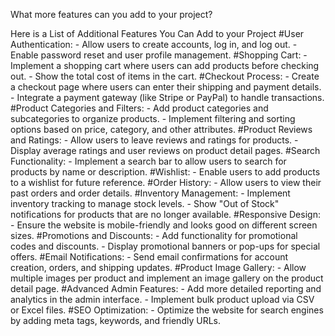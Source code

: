 What more features can you add to your project?

Here is a List of Additional Features You Can Add to your Project
#User Authentication:
    - Allow users to create accounts, log in, and log out.
    - Enable password reset and user profile management.
#Shopping Cart:
    - Implement a shopping cart where users can add products before checking out.
    - Show the total cost of items in the cart.
#Checkout Process:
    - Create a checkout page where users can enter their shipping and payment details.
    - Integrate a payment gateway (like Stripe or PayPal) to handle transactions.
#Product Categories and Filters:
    - Add product categories and subcategories to organize products.
    - Implement filtering and sorting options based on price, category, and other attributes.
#Product Reviews and Ratings:
    - Allow users to leave reviews and ratings for products.
    - Display average ratings and user reviews on product detail pages.
#Search Functionality:
    - Implement a search bar to allow users to search for products by name or description.
#Wishlist:
    - Enable users to add products to a wishlist for future reference.
#Order History:
    - Allow users to view their past orders and order details.
#Inventory Management:
    - Implement inventory tracking to manage stock levels.
    - Show "Out of Stock" notifications for products that are no longer available.
#Responsive Design:
    - Ensure the website is mobile-friendly and looks good on different screen sizes.
#Promotions and Discounts:
    - Add functionality for promotional codes and discounts.
    - Display promotional banners or pop-ups for special offers.
#Email Notifications:
    - Send email confirmations for account creation, orders, and shipping updates.
#Product Image Gallery:
    - Allow multiple images per product and implement an image gallery on the product detail page.
#Advanced Admin Features:
    - Add more detailed reporting and analytics in the admin interface.
    - Implement bulk product upload via CSV or Excel files.
#SEO Optimization:
    - Optimize the website for search engines by adding meta tags, keywords, and friendly URLs.
